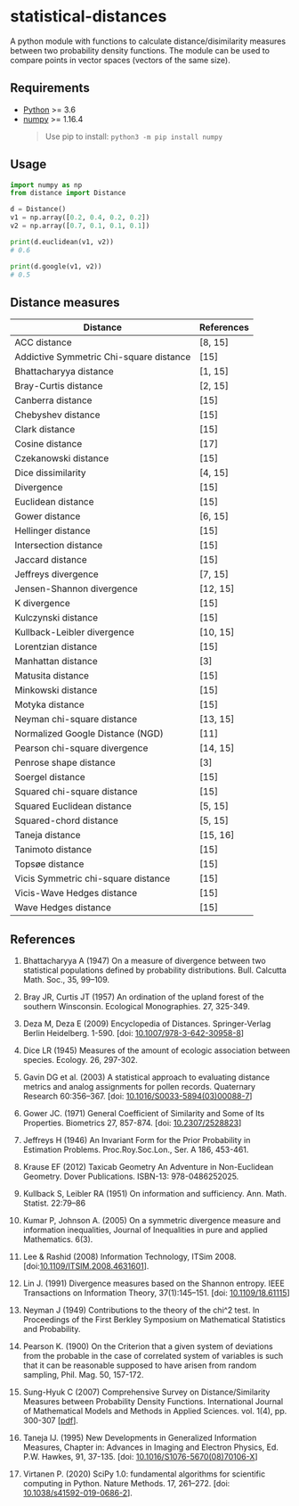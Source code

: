 # statistical-distances
A python module with functions to calculate distance/disimilarity measures between two probability density functions. The module can be used to compare points in vector spaces (vectors of the same size).

## Requirements
* [Python](https://www.python.org) >= 3.6
* [numpy](http://www.numpy.org) >= 1.16.4
    > Use pip to install: `python3 -m pip install numpy`

## Usage

```python
import numpy as np
from distance import Distance

d = Distance()
v1 = np.array([0.2, 0.4, 0.2, 0.2])
v2 = np.array([0.7, 0.1, 0.1, 0.1])

print(d.euclidean(v1, v2))
# 0.6

print(d.google(v1, v2))
# 0.5
```

## Distance measures

| Distance | References |
| ----------- | --------- |
| ACC distance | [8, 15] |
| Addictive Symmetric Chi-square distance | [15] |
| Bhattacharyya distance | [1, 15] |
| Bray-Curtis distance | [2, 15] |
| Canberra distance | [15] |
| Chebyshev distance | [15] |
| Clark distance | [15] |
| Cosine distance | [17] |
| Czekanowski distance | [15] |
| Dice dissimilarity | [4, 15] |
| Divergence | [15] |
| Euclidean distance | [15] |
| Gower distance | [6, 15] |
| Hellinger distance | [15] |
| Intersection distance | [15] |
| Jaccard distance | [15] |
| Jeffreys divergence | [7, 15] |
| Jensen-Shannon divergence | [12, 15] |
| K divergence | [15] |
| Kulczynski distance | [15] |
| Kullback-Leibler divergence | [10, 15] |
| Lorentzian distance | [15] |
| Manhattan distance | [3] |
| Matusita distance | [15] |
| Minkowski distance | [15] |
| Motyka distance | [15] |
| Neyman chi-square distance | [13, 15] |
| Normalized Google Distance (NGD) | [11] |
| Pearson chi-square divergence | [14, 15] |
| Penrose shape distance | [3] |
| Soergel distance | [15] |
| Squared chi-square distance | [15] |
| Squared Euclidean distance | [5, 15] |
| Squared-chord distance | [5, 15] |
| Taneja distance | [15, 16] |
| Tanimoto distance | [15] |
| Topsøe distance | [15] |
| Vicis Symmetric chi-square distance | [15] |
| Vicis-Wave Hedges distance | [15] |
| Wave Hedges distance | [15] |


## References

1. Bhattacharyya A (1947) On a measure of divergence between two statistical populations defined by probability distributions. Bull. Calcutta Math. Soc., 35, 99–109.

2. Bray JR, Curtis JT (1957) An ordination of the upland forest of the southern Winsconsin. Ecological Monographies. 27, 325-349.

3. Deza M, Deza E (2009) Encyclopedia of Distances. Springer-Verlag Berlin Heidelberg. 1-590. [doi: [10.1007/978-3-642-30958-8](https://doi.org/10.1007/978-3-642-30958-8)]

4. Dice LR (1945) Measures of the amount of ecologic association between species. Ecology. 26, 297-302.

5. Gavin DG et al. (2003) A statistical approach to evaluating distance metrics and analog assignments for pollen records. Quaternary Research 60:356–367. [doi: [10.1016/S0033-5894(03)00088-7](https://doi.org/10.1016/S0033-5894(03)00088-7)]

6. Gower JC. (1971) General Coefficient of Similarity and Some of Its Properties. Biometrics 27, 857-874. [doi: [10.2307/2528823](https://doi.org/10.2307/2528823)]

7. Jeffreys H (1946) An Invariant Form for the Prior Probability in Estimation Problems. Proc.Roy.Soc.Lon., Ser. A 186, 453-461.

8. Krause EF (2012) Taxicab Geometry An Adventure in Non-Euclidean Geometry. Dover Publications. ISBN-13: 978-0486252025.

9. Kullback S, Leibler RA (1951) On information and sufficiency. Ann. Math. Statist. 22:79–86

10. Kumar P, Johnson A. (2005) On a symmetric divergence measure and information inequalities, Journal of Inequalities in pure and applied Mathematics. 6(3).

11. Lee & Rashid (2008) Information Technology, ITSim 2008. [doi:[10.1109/ITSIM.2008.4631601](https://doi.org/10.1109/ITSIM.2008.4631601)].

12. Lin J. (1991) Divergence measures based on the Shannon entropy. IEEE Transactions on Information Theory, 37(1):145–151. [doi: [10.1109/18.61115](https://doi.org/10.1109/18.61115)]

13. Neyman J (1949) Contributions to the theory of the chi^2 test. In Proceedings of the First Berkley Symposium on Mathematical Statistics and Probability.

14. Pearson K. (1900) On the Criterion that a given system of deviations from the probable in the case of correlated system of variables is such that it can be reasonable supposed to have arisen from random sampling, Phil. Mag. 50, 157-172.

15. Sung-Hyuk C (2007) Comprehensive Survey on Distance/Similarity Measures between Probability Density Functions. International Journal of Mathematical Models and Methods in Applied Sciences. vol. 1(4), pp. 300-307 [[pdf](http://www.fisica.edu.uy/~cris/teaching/Cha_pdf_distances_2007.pdf)].

16. Taneja IJ. (1995) New Developments in Generalized Information Measures, Chapter in: Advances in Imaging and Electron Physics, Ed. P.W. Hawkes, 91, 37-135. [doi: [10.1016/S1076-5670(08)70106-X](https://doi.org/10.1016/S1076-5670(08)70106-X)]

17. Virtanen P. (2020) SciPy 1.0: fundamental algorithms for scientific computing in Python. Nature Methods. 17, 261–272. [doi: [10.1038/s41592-019-0686-2](https://doi.org/10.1038/s41592-019-0686-2)].
